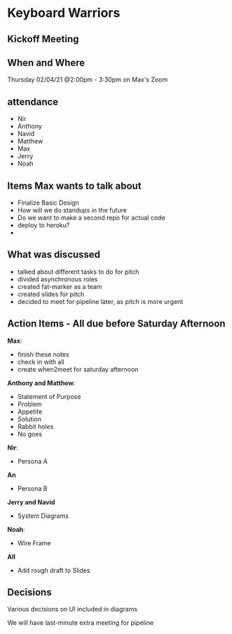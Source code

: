 # Keyboard Warriors

## Kickoff Meeting

## When and Where

Thursday 02/04/21 @2:00pm - 3:30pm on Max's Zoom

## attendance

- Nir
- Anthony
- Navid
- Matthew
- Max
- Jerry
- Noah

## Items Max wants to talk about
- Finalize Basic Design
- How will we do standups in the future
- Do we want to make a second repo for actual code
- deploy to heroku?
- 


## What was discussed
 - talked about different tasks to do for pitch
 - divided asynchronous roles
 - created fat-marker as a team
 - created slides for pitch
 - decided to meet for pipeline later, as pitch is more urgent

## Action Items - All due before Saturday Afternoon
**Max**:
  - finish these notes
  - check in with all
  - create when2meet for saturday afternoon


**Anthony and Matthew**:
 - Statement of Purpose
 - Problem
 - Appetite
 - Solution 
 - Rabbit holes
 - No goes

**Nir**:
  - Persona A

 **An**
 - Persona B

**Jerry and Navid**
 - System Diagrams

**Noah**:
- Wire Frame

**All** 
 - Add rough draft to Slides


## Decisions 

Various decisions on UI included in diagrams

We will have last-minute extra meeting for pipeline

